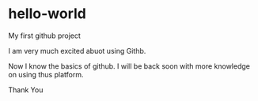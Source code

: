 # hello-world
My first github project

I am very much excited abuot using Githb.

Now I know the basics of github. I will be back soon with more knowledge on using thus platform.

Thank You
